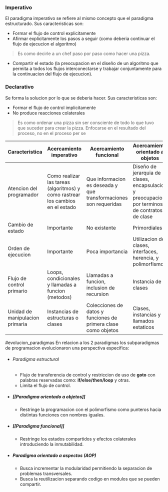 ### Imperativo
El paradigma imperativo se refiere al mismo concepto que el paradigma estructurado. Sus caracteristicas son:

- Formar el flujo de control explicitamente
- Afirmar explicitamente los pasos a seguir (como deberia continuar el flujo de ejecucion el algoritmo)
>Es como decirle a un chef paso por paso como hacer una pizza.

- Compartir el estado (la preocupacion en el diseño de un algoritmo que permita a todos los flujos interconectarse y trabajar conjuntamente para la continuacion del flujo de ejecucion).



### Declarativo
Se forma la solucion por lo que se deberia hacer. Sus caracteristicas son:
- Formar el flujo de control implicitamente
- No produce reacciones colaterales
>Es como ordenar una pizza  sin ser consciente de todo lo que tuvo que suceder para crear la pizza. Enfocarse en el resultado del proceso, no en el proceso per se

| Caracteristica                  | Acercamiento imperativo                                                        | Acercamiento funcional                                           | Acercamiento orientado a objetos                                                                |
| ------------------------------- | ------------------------------------------------------------------------------ | ---------------------------------------------------------------- | ----------------------------------------------------------------------------------------------- |
| Atencion del programador        | Como realizar las tareas (algoritmos) y como rastrear los cambios en el estado | Que informacion es deseada y que transformaciones son requeridas | Diseño de jerarquia de clases,  encapsulacion y preocupacion por terminos de contratos de clase |
| Cambio de estado                | Importante                                                                     | No existente                                                     | Primordiales                                                                                    |
| Orden de ejecucion              | Importante                                                                     | Poca importancia                                                 | Utilizacion de clases, interfaces, herencia, y polimorfismo                                     |
| Flujo de control primario       | Loops, condicionales y llamadas a funcion (metodos)                            | Llamadas a funcion, inclusion de recursion                       | Instancia de clases                                                                             |
| Unidad de manipulacion primaria | Instancias de estructuras o clases                                             | Colecciones de datos y funciones de primera clase como objetos   | Clases, instancias y llamados estaticos                                                                                                |



#evolucion_paradigmas
En relacion a los 2 paradigmas los subparadigmas de programacion evolucionaron una perspectiva especifica:
- ###### Paradigma estructural
	- Flujo de transferencia de control y restriccion de uso de **goto** con palabras reservadas como: **if/else/then/loop** y otras.
	- Limita el flujo de control.
- ##### [[Paradigma orientado a objetos]]
	- Restringe la programacion con el polimorfismo como punteros hacia distintas funciones con nombres iguales.
- ##### [[Paradigma funcional]]
	- Restringe los estados compartidos y efectos colaterales introduciendo la inmutabilidad.
- ##### Paradigma orientado a aspectos (AOP)
	- Busca incrementar la modularidad permitiendo la separacion de problemas transversales.
	- Busca la reutilizacion separando codigo en modulos que se pueden compartir.